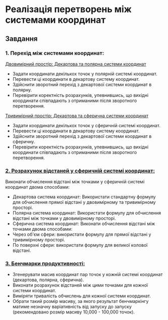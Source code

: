 # Реалізація перетворень між системами координат
## Завдання
### 1. Перехід між системами координат:

[Двовимірний простір: Декартова та полярна системи координат](src/coordlab/PolToCart.java)

+ Задати координати декількох точок у полярній системі координат.
+ Перевести ці координати в декартову систему координат.
+ Здійснити зворотний перехід з декартової системи координат в полярну.
+ Перевірити коректність розрахунків, упевнившись, що вихідні координати співпадають з отриманими після зворотного перетворення.

[Тривимірний простір: Декартова та сферична системи координат](src/coordlab/CartToSph.java)

+ Задати координати декількох точок у сферичній системі координат.
+ Перевести ці координати в декартову систему координат.
+ Здійснити зворотний перехід з декартової системи координат в сферичну.
+ Перевірити коректність розрахунків, упевнившись, що вихідні координати співпадають з отриманими після зворотного перетворення.

### [2. Розрахунок відстаней у сферичній системі координат:](src/coordlab/DistanceCalculator.java)

Виконати обчислення відстані між точками у сферичній системі координат двома способами:
+ Декартова система координат: Використати стандартну формулу для обчислення прямої відстані у двовимірному та тривимірному просторі.
+ Полярна система координат: Використати формулу для обчислення відстані між точками у двовимірному просторі.
+ Сферична система координат: Виконати обчислення відстані між точками двома способами:
+ Через об'єм сфери: використати формулу для прямої відстані у тривимірному просторі.
+ По поверхні сфери: використати формулу для великої колової відстані.


### [3. Бенчмарки продуктивності:](src/coordlab/DistanceBenchmark.java)

+ Згенерувати масив координат пар точок у кожній системі координат (декартова, полярна, сферична).
+ Виконати розрахунок відстаней між цими точками для кожної системи координат.
+ Виміряти тривалість обчислень для кожної системи координат.
+ Обрати такий розмір масиву, за якого результат бенчмаркінгу матиме незначну варіативність від запуску до запуску (рекомендовано розмір масиву 10,000 - 100,000 точок).
